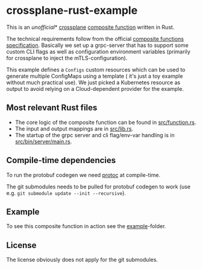 # crossplane-rust-example

This is an
*unofficial** [crossplane](https://www.crossplane.io/) [composite function](https://docs.crossplane.io/latest/guides/write-a-composition-function-in-go/)
written in Rust.

The technical requirements follow from the
official [composite functions specification](https://github.com/crossplane/crossplane/blob/main/contributing/specifications/functions.md).
Basically we set up a grpc-server that has to support some custom CLI flags as well as configuration environment
variables (primarily for crossplane to inject the mTLS-configuration).

This example defines a `Configs` custom resources which can be used to generate multiple ConfigMaps using a template (
it's just a toy example without much practical use). We just picked a Kubernetes resource as output to avoid relying on
a Cloud-dependent provider for the example.

## Most relevant Rust files

- The core logic of the composite function can be found in [src/function.rs](src/function.rs).
- The input and output mappings are in [src/lib.rs](src/lib.rs).
- The startup of the grpc server and cli flag/env-var handling is in [src/bin/server/main.rs](src/bin/server.rs).

## Compile-time dependencies

To run the protobuf codegen we need [protoc](https://protobuf.dev/installation/) at compile-time.

The git submodules needs to be pulled for protobuf codegen to work (use e.g. `git submodule update --init --recursive`).

## Example

To see this composite function in action see the [example](example)-folder.

## License

The license obviously does not apply for the git submodules.
